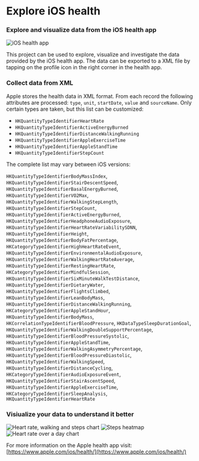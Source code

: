 # Explore iOS health
### Explore and visualize data from the iOS health app

<img src="https://github.com/stoffy/ios_health_analysing/blob/master/images/health_app_icon.png" alt="iOS health app">

This project can be used to explore, visualize and investigate the data provided by the iOS health app. The data can be exported to a XML file by tapping on the profile icon in the right corner in the health app.

### Collect data from XML
Apple stores the health data in XML format. From each record the following attributes are processed: `type`, `unit`, `startDate`, `value` and `sourceName`.
Only certain types are taken, but this list can be customized:

* `HKQuantityTypeIdentifierHeartRate` 
* `HKQuantityTypeIdentifierActiveEnergyBurned`
* `HKQuantityTypeIdentifierDistanceWalkingRunning`
* `HKQuantityTypeIdentifierAppleExerciseTime`
* `HKQuantityTypeIdentifierAppleStandTime`
* `HKQuantityTypeIdentifierStepCount`

The complete list may vary between iOS versions:

`HKQuantityTypeIdentifierBodyMassIndex`,
`HKQuantityTypeIdentifierStairDescentSpeed`,
`HKQuantityTypeIdentifierBasalEnergyBurned`,
`HKQuantityTypeIdentifierVO2Max`,
`HKQuantityTypeIdentifierWalkingStepLength`,
`HKQuantityTypeIdentifierStepCount`,
`HKQuantityTypeIdentifierActiveEnergyBurned`,
`HKQuantityTypeIdentifierHeadphoneAudioExposure`,
`HKQuantityTypeIdentifierHeartRateVariabilitySDNN`,
`HKQuantityTypeIdentifierHeight`,
`HKQuantityTypeIdentifierBodyFatPercentage`,
`HKCategoryTypeIdentifierHighHeartRateEvent`,
`HKQuantityTypeIdentifierEnvironmentalAudioExposure`,
`HKQuantityTypeIdentifierWalkingHeartRateAverage`,
`HKQuantityTypeIdentifierRestingHeartRate`,
`HKCategoryTypeIdentifierMindfulSession`,
`HKQuantityTypeIdentifierSixMinuteWalkTestDistance`,
`HKQuantityTypeIdentifierDietaryWater`,
`HKQuantityTypeIdentifierFlightsClimbed`,
`HKQuantityTypeIdentifierLeanBodyMass`,
`HKQuantityTypeIdentifierDistanceWalkingRunning`,
`HKCategoryTypeIdentifierAppleStandHour`,
`HKQuantityTypeIdentifierBodyMass`,
`HKCorrelationTypeIdentifierBloodPressure`,
`HKDataTypeSleepDurationGoal`,
`HKQuantityTypeIdentifierWalkingDoubleSupportPercentage`,
`HKQuantityTypeIdentifierBloodPressureSystolic`,
`HKQuantityTypeIdentifierAppleStandTime`,
`HKQuantityTypeIdentifierWalkingAsymmetryPercentage`,
`HKQuantityTypeIdentifierBloodPressureDiastolic`,
`HKQuantityTypeIdentifierWalkingSpeed`,
`HKQuantityTypeIdentifierDistanceCycling`,
`HKCategoryTypeIdentifierAudioExposureEvent`,
`HKQuantityTypeIdentifierStairAscentSpeed`,
`HKQuantityTypeIdentifierAppleExerciseTime`,
`HKCategoryTypeIdentifierSleepAnalysis`,
`HKQuantityTypeIdentifierHeartRate`

### Visiualize your data to understand it better
<img src="https://github.com/stoffy/ios-health-explorer/blob/master/images/heart_walk_steps.png" alt="Heart rate, walking and steps chart">

<img src="https://github.com/stoffy/ios-health-explorer/blob/master/images/steps_weeks.png" alt="Steps heatmap">

<img src="https://github.com/stoffy/ios-health-explorer/blob/master/images/heart_rate_day.png" alt="Heart rate over a day chart">


For more information on the Apple health app visit: [https://www.apple.com/ios/health/](https://www.apple.com/ios/health/)
